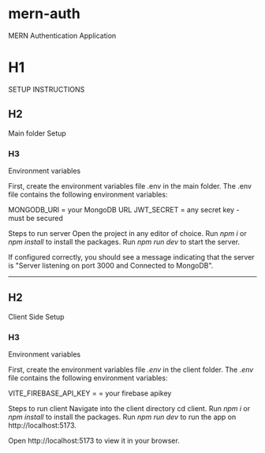 # mern-auth
MERN Authentication Application

# H1
SETUP INSTRUCTIONS 

## H2
Main folder Setup 

### H3
Environment variables 

First, create the environment variables file .env in the main folder. The .env file contains the following environment variables:

MONGODB_URI = your MongoDB URL 
JWT_SECRET = any secret key - must be secured

Steps to run server Open the project in any editor of choice. 
Run *npm i* or *npm install* to install the packages. 
Run *npm run dev* to start the server. 

If configured correctly, you should see a message indicating that the server is "Server listening on port 3000 and Connected to MongoDB".

---

## H2
Client Side Setup 

### H3
Environment variables 

First, create the environment variables file *.env* in the client folder. The *.env* file contains the following environment variables:

VITE_FIREBASE_API_KEY = = your firebase apikey

Steps to run client Navigate into the client directory cd client. Run *npm i* or *npm install* to install the packages. Run *npm run dev* to run the app on http://localhost:5173. 

Open http://localhost:5173 to view it in your browser.